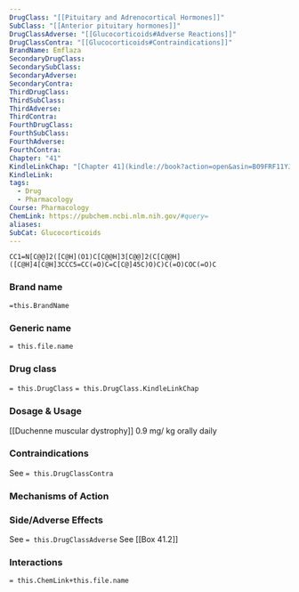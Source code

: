 ```yaml
---
DrugClass: "[[Pituitary and Adrenocortical Hormones]]"
SubClass: "[[Anterior pituitary hormones]]"
DrugClassAdverse: "[[Glucocorticoids#Adverse Reactions]]"
DrugClassContra: "[[Glucocorticoids#Contraindications]]"
BrandName: Emflaza
SecondaryDrugClass: 
SecondarySubClass: 
SecondaryAdverse: 
SecondaryContra: 
ThirdDrugClass: 
ThirdSubClass: 
ThirdAdverse: 
ThirdContra: 
FourthDrugClass: 
FourthSubClass: 
FourthAdverse: 
FourthContra: 
Chapter: "41"
KindleLinkChap: "[Chapter 41](kindle://book?action=open&asin=B09FRF11YJ&location=23770)"
KindleLink: 
tags:
  - Drug
  - Pharmacology
Course: Pharmacology
ChemLink: https://pubchem.ncbi.nlm.nih.gov/#query=
aliases: 
SubCat: Glucocorticoids
---
```

```smiles
CC1=N[C@@]2([C@H](O1)C[C@@H]3[C@@]2(C[C@@H]([C@H]4[C@H]3CCC5=CC(=O)C=C[C@]45C)O)C)C(=O)COC(=O)C
```

### Brand name
`=this.BrandName`

### Generic name
`= this.file.name`

### Drug class 
`= this.DrugClass`
	`= this.DrugClass.KindleLinkChap`

### Dosage & Usage
[[Duchenne muscular dystrophy]]
0.9 mg/ kg orally daily

### Contraindications
See `= this.DrugClassContra`

### Mechanisms of Action


### Side/Adverse Effects
See `= this.DrugClassAdverse`
See [[Box 41.2]]

### Interactions

`= this.ChemLink+this.file.name`

